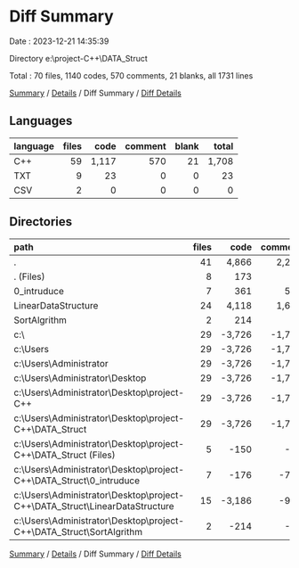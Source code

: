 # Diff Summary

Date : 2023-12-21 14:35:39

Directory e:\\project-C++\\DATA_Struct

Total : 70 files,  1140 codes, 570 comments, 21 blanks, all 1731 lines

[Summary](results.md) / [Details](details.md) / Diff Summary / [Diff Details](diff-details.md)

## Languages
| language | files | code | comment | blank | total |
| :--- | ---: | ---: | ---: | ---: | ---: |
| C++ | 59 | 1,117 | 570 | 21 | 1,708 |
| TXT | 9 | 23 | 0 | 0 | 23 |
| CSV | 2 | 0 | 0 | 0 | 0 |

## Directories
| path | files | code | comment | blank | total |
| :--- | ---: | ---: | ---: | ---: | ---: |
| . | 41 | 4,866 | 2,273 | 99 | 7,238 |
| . (Files) | 8 | 173 | 10 | 15 | 198 |
| 0_intruduce | 7 | 361 | 579 | 24 | 964 |
| LinearDataStructure | 24 | 4,118 | 1,625 | 53 | 5,796 |
| SortAlgrithm | 2 | 214 | 59 | 7 | 280 |
| c:\\ | 29 | -3,726 | -1,703 | -78 | -5,507 |
| c:\\Users | 29 | -3,726 | -1,703 | -78 | -5,507 |
| c:\\Users\\Administrator | 29 | -3,726 | -1,703 | -78 | -5,507 |
| c:\\Users\\Administrator\\Desktop | 29 | -3,726 | -1,703 | -78 | -5,507 |
| c:\\Users\\Administrator\\Desktop\\project-C++ | 29 | -3,726 | -1,703 | -78 | -5,507 |
| c:\\Users\\Administrator\\Desktop\\project-C++\\DATA_Struct | 29 | -3,726 | -1,703 | -78 | -5,507 |
| c:\\Users\\Administrator\\Desktop\\project-C++\\DATA_Struct (Files) | 5 | -150 | -10 | -15 | -175 |
| c:\\Users\\Administrator\\Desktop\\project-C++\\DATA_Struct\\0_intruduce | 7 | -176 | -711 | -21 | -908 |
| c:\\Users\\Administrator\\Desktop\\project-C++\\DATA_Struct\\LinearDataStructure | 15 | -3,186 | -923 | -35 | -4,144 |
| c:\\Users\\Administrator\\Desktop\\project-C++\\DATA_Struct\\SortAlgrithm | 2 | -214 | -59 | -7 | -280 |

[Summary](results.md) / [Details](details.md) / Diff Summary / [Diff Details](diff-details.md)